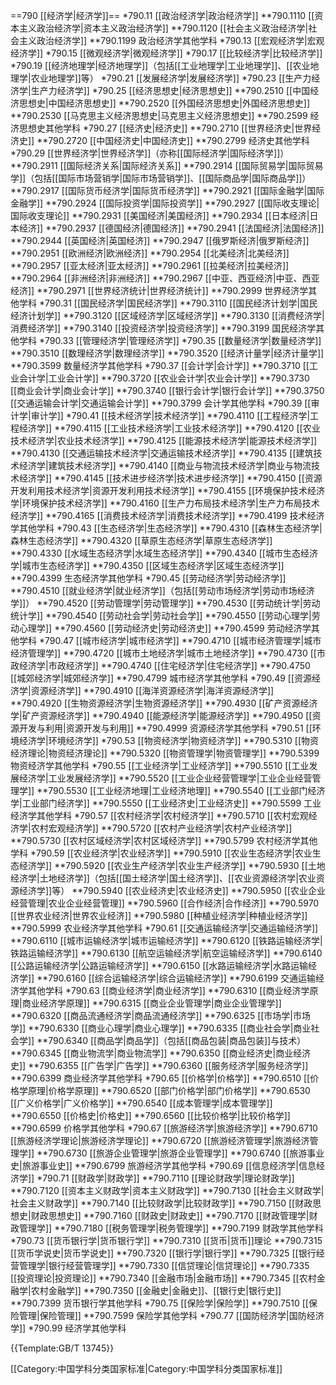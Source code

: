 ==790 [[经济学|经济学]]==
*790.11 [[政治经济学|政治经济学]]
**790.1110 [[资本主义政治经济学|资本主义政治经济学]]
**790.1120 [[社会主义政治经济学|社会主义政治经济学]]
**790.1199 政治经济学其他学科
*790.13 [[宏观经济学|宏观经济学]]
*790.15 [[微观经济学|微观经济学]]
*790.17 [[比较经济学|比较经济学]]
*790.19 [[经济地理学|经济地理学]]（包括[[工业地理学|工业地理学]]、[[农业地理学|农业地理学]]等）
*790.21 [[发展经济学|发展经济学]]
*790.23 [[生产力经济学|生产力经济学]]
*790.25 [[经济思想史|经济思想史]]
**790.2510 [[中国经济思想史|中国经济思想史]]
**790.2520 [[外国经济思想史|外国经济思想史]]
**790.2530 [[马克思主义经济思想史|马克思主义经济思想史]]
**790.2599 经济思想史其他学科
*790.27 [[经济史|经济史]]
**790.2710 [[世界经济史|世界经济史]]
**790.2720 [[中国经济史|中国经济史]]
**790.2799 经济史其他学科
*790.29 [[世界经济学|世界经济学]]（亦称[[国际经济学|国际经济学]]）
**790.2911 [[国际经济关系|国际经济关系]]
**790.2914 [[国际贸易学|国际贸易学]]（包括[[国际市场营销学|国际市场营销学]]、[[国际商品学|国际商品学]]）
**790.2917 [[国际货币经济学|国际货币经济学]]
**790.2921 [[国际金融学|国际金融学]]
**790.2924 [[国际投资学|国际投资学]]
**790.2927 [[国际收支理论|国际收支理论]]
**790.2931 [[美国经济|美国经济]]
**790.2934 [[日本经济|日本经济]]
**790.2937 [[德国经济|德国经济]]
**790.2941 [[法国经济|法国经济]]
**790.2944 [[英国经济|英国经济]]
**790.2947 [[俄罗斯经济|俄罗斯经济]]
**790.2951 [[欧洲经济|欧洲经济]]
**790.2954 [[北美经济|北美经济]]
**790.2957 [[亚太经济|亚太经济]]
**790.2961 [[拉美经济|拉美经济]]
**790.2964 [[非洲经济|非洲经济]]
**790.2967 [[中亚、西亚经济|中亚、西亚经济]]
**790.2971 [[世界经济统计|世界经济统计]]
**790.2999 世界经济学其他学科
*790.31 [[国民经济学|国民经济学]]
**790.3110 [[国民经济计划学|国民经济计划学]]
**790.3120 [[区域经济学|区域经济学]]
**790.3130 [[消费经济学|消费经济学]]
**790.3140 [[投资经济学|投资经济学]]
**790.3199 国民经济学其他学科
*790.33 [[管理经济学|管理经济学]]
*790.35 [[数量经济学|数量经济学]]
**790.3510 [[数理经济学|数理经济学]]
**790.3520 [[经济计量学|经济计量学]]
**790.3599 数量经济学其他学科
*790.37 [[会计学|会计学]]
**790.3710 [[工业会计学|工业会计学]]
**790.3720 [[农业会计学|农业会计学]]
**790.3730 [[商业会计学|商业会计学]]
**790.3740 [[银行会计学|银行会计学]]
**790.3750 [[交通运输会计学|交通运输会计学]]
**790.3799 会计学其他学科
*790.39 [[审计学|审计学]]
*790.41 [[技术经济学|技术经济学]]
**790.4110 [[工程经济学|工程经济学]]
**790.4115 [[工业技术经济学|工业技术经济学]]
**790.4120 [[农业技术经济学|农业技术经济学]]
**790.4125 [[能源技术经济学|能源技术经济学]]
**790.4130 [[交通运输技术经济学|交通运输技术经济学]]
**790.4135 [[建筑技术经济学|建筑技术经济学]]
**790.4140 [[商业与物流技术经济学|商业与物流技术经济学]]
**790.4145 [[技术进步经济学|技术进步经济学]]
**790.4150 [[资源开发利用技术经济学|资源开发利用技术经济学]]
**790.4155 [[环境保护技术经济学|环境保护技术经济学]]
**790.4160 [[生产力布局技术经济学|生产力布局技术经济学]]
**790.4165 [[消费技术经济学|消费技术经济学]]
**790.4199 技术经济学其他学科
*790.43 [[生态经济学|生态经济学]]
**790.4310 [[森林生态经济学|森林生态经济学]]
**790.4320 [[草原生态经济学|草原生态经济学]]
**790.4330 [[水域生态经济学|水域生态经济学]]
**790.4340 [[城市生态经济学|城市生态经济学]]
**790.4350 [[区域生态经济学|区域生态经济学]]
**790.4399 生态经济学其他学科
*790.45 [[劳动经济学|劳动经济学]]
**790.4510 [[就业经济学|就业经济学]]（包括[[劳动市场经济学|劳动市场经济学]]）
**790.4520 [[劳动管理学|劳动管理学]]
**790.4530 [[劳动统计学|劳动统计学]]
**790.4540 [[劳动社会学|劳动社会学]]
**790.4550 [[劳动心理学|劳动心理学]]
**790.4560 [[劳动经济史|劳动经济史]]
**790.4599 劳动经济学其他学科
*790.47 [[城市经济学|城市经济学]]
**790.4710 [[城市经济管理学|城市经济管理学]]
**790.4720 [[城市土地经济学|城市土地经济学]]
**790.4730 [[市政经济学|市政经济学]]
**790.4740 [[住宅经济学|住宅经济学]]
**790.4750 [[城郊经济学|城郊经济学]]
**790.4799 城市经济学其他学科
*790.49 [[资源经济学|资源经济学]]
**790.4910 [[海洋资源经济学|海洋资源经济学]]
**790.4920 [[生物资源经济学|生物资源经济学]]
**790.4930 [[矿产资源经济学|矿产资源经济学]]
**790.4940 [[能源经济学|能源经济学]]
**790.4950 [[资源开发与利用|资源开发与利用]]
**790.4999 资源经济学其他学科
*790.51 [[环境经济学|环境经济学]]
*790.53 [[物资经济学|物资经济学]]
**790.5310 [[物资经济理论|物资经济理论]]
**790.5320 [[物资管理学|物资管理学]]
**790.5399 物资经济学其他学科
*790.55 [[工业经济学|工业经济学]]
**790.5510 [[工业发展经济学|工业发展经济学]]
**790.5520 [[工业企业经营管理学|工业企业经营管理学]]
**790.5530 [[工业经济地理|工业经济地理]]
**790.5540 [[工业部门经济学|工业部门经济学]]
**790.5550 [[工业经济史|工业经济史]]
**790.5599 工业经济学其他学科
*790.57 [[农村经济学|农村经济学]]
**790.5710 [[农村宏观经济学|农村宏观经济学]]
**790.5720 [[农村产业经济学|农村产业经济学]]
**790.5730 [[农村区域经济学|农村区域经济学]]
**790.5799 农村经济学其他学科
*790.59 [[农业经济学|农业经济学]]
**790.5910 [[农业生态经济学|农业生态经济学]]
**790.5920 [[农业生产经济学|农业生产经济学]]
**790.5930 [[土地经济学|土地经济学]]（包括[[国土经济学|国土经济学]]、[[农业资源经济学|农业资源经济学]]等）
**790.5940 [[农业经济史|农业经济史]]
**790.5950 [[农业企业经营管理|农业企业经营管理]]
**790.5960 [[合作经济|合作经济]]
**790.5970 [[世界农业经济|世界农业经济]]
**790.5980 [[种植业经济学|种植业经济学]]
**790.5999 农业经济学其他学科
*790.61 [[交通运输经济学|交通运输经济学]]
**790.6110 [[城市运输经济学|城市运输经济学]]
**790.6120 [[铁路运输经济学|铁路运输经济学]]
**790.6130 [[航空运输经济学|航空运输经济学]]
**790.6140 [[公路运输经济学|公路运输经济学]]
**790.6150 [[水路运输经济学|水路运输经济学]]
**790.6160 [[综合运输经济学|综合运输经济学]]
**790.6199 交通运输经济学其他学科
*790.63 [[商业经济学|商业经济学]]
**790.6310 [[商业经济学原理|商业经济学原理]]
**790.6315 [[商业企业管理学|商业企业管理学]]
**790.6320 [[商品流通经济学|商品流通经济学]]
**790.6325 [[市场学|市场学]]
**790.6330 [[商业心理学|商业心理学]]
**790.6335 [[商业社会学|商业社会学]]
**790.6340 [[商品学|商品学]]（包括[[商品包装|商品包装]]与技术）
**790.6345 [[商业物流学|商业物流学]]
**790.6350 [[商业经济史|商业经济史]]
**790.6355 [[广告学|广告学]]
**790.6360 [[服务经济学|服务经济学]]
**790.6399 商业经济学其他学科
*790.65 [[价格学|价格学]]
**790.6510 [[价格学原理|价格学原理]]
**790.6520 [[部门价格学|部门价格学]]
**790.6530 [[广义价格学|广义价格学]]
**790.6540 [[成本管理学|成本管理学]]
**790.6550 [[价格史|价格史]]
**790.6560 [[比较价格学|比较价格学]]
**790.6599 价格学其他学科
*790.67 [[旅游经济学|旅游经济学]]
**790.6710 [[旅游经济学理论|旅游经济学理论]]
**790.6720 [[旅游经济管理学|旅游经济管理学]]
**790.6730 [[旅游企业管理学|旅游企业管理学]]
**790.6740 [[旅游事业史|旅游事业史]]
**790.6799 旅游经济学其他学科
*790.69 [[信息经济学|信息经济学]]
*790.71 [[财政学|财政学]]
**790.7110 [[理论财政学|理论财政学]]
**790.7120 [[资本主义财政学|资本主义财政学]]
**790.7130 [[社会主义财政学|社会主义财政学]]
**790.7140 [[比较财政学|比较财政学]]
**790.7150 [[财政思想史|财政思想史]]
**790.7160 [[财政史|财政史]]
**790.7170 [[财政管理学|财政管理学]]
**790.7180 [[税务管理学|税务管理学]]
**790.7199 财政学其他学科
*790.73 [[货币银行学|货币银行学]]
**790.7310 [[货币|货币]]理论
**790.7315 [[货币学说史|货币学说史]]
**790.7320 [[银行学|银行学]]
**790.7325 [[银行经营管理学|银行经营管理学]]
**790.7330 [[信贷理论|信贷理论]]
**790.7335 [[投资理论|投资理论]]
**790.7340 [[金融市场|金融市场]]
**790.7345 [[农村金融学|农村金融学]]
**790.7350 [[金融史|金融史]]、[[银行史|银行史]]
**790.7399 货币银行学其他学科
*790.75 [[保险学|保险学]]
**790.7510 [[保险管理|保险管理]]
**790.7599 保险学其他学科
*790.77 [[国防经济学|国防经济学]]
*790.99 经济学其他学科

{{Template:GB/T 13745}}

[[Category:中国学科分类国家标准|Category:中国学科分类国家标准]]